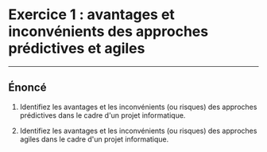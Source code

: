 # Exercice 1 : avantages et inconvénients des approches prédictives et agiles

---

## Énoncé

1. Identifiez les avantages et les inconvénients (ou risques) des approches prédictives dans le cadre d'un projet informatique.

2. Identifiez les avantages et les inconvénients (ou risques) des approches agiles dans le cadre d'un projet informatique.
